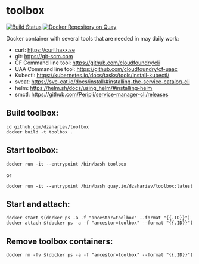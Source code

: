 # toolbox

[![Build Status](https://travis-ci.org/dzahariev/toolbox.svg?branch=master)](https://travis-ci.org/dzahariev/toolbox)
[![Docker Repository on Quay](https://quay.io/repository/dzahariev/toolbox/status "Docker Repository on Quay")](https://quay.io/repository/dzahariev/toolbox)

Docker container with several tools that are needed in may daily work:


- curl: https://curl.haxx.se
- git: https://git-scm.com
- CF Command line tool: https://github.com/cloudfoundry/cli
- UAA Command line tool: https://github.com/cloudfoundry/cf-uaac
- Kubectl: https://kubernetes.io/docs/tasks/tools/install-kubectl/
- svcat: https://svc-cat.io/docs/install/#installing-the-service-catalog-cli
- helm: https://helm.sh/docs/using_helm/#installing-helm
- smctl: https://github.com/Peripli/service-manager-cli/releases

## Build toolbox:

```
cd github.com/dzahariev/toolbox
docker build -t toolbox .
```

## Start toolbox:

```
docker run -it --entrypoint /bin/bash toolbox
```

or

```
docker run -it --entrypoint /bin/bash quay.io/dzahariev/toolbox:latest 

```
## Start and attach:

```
docker start $(docker ps -a -f "ancestor=toolbox" --format "{{.ID}}")
docker attach $(docker ps -a -f "ancestor=toolbox" --format "{{.ID}}")
```

## Remove toolbox containers:

```
docker rm -fv $(docker ps -a -f "ancestor=toolbox" --format "{{.ID}}")
```
